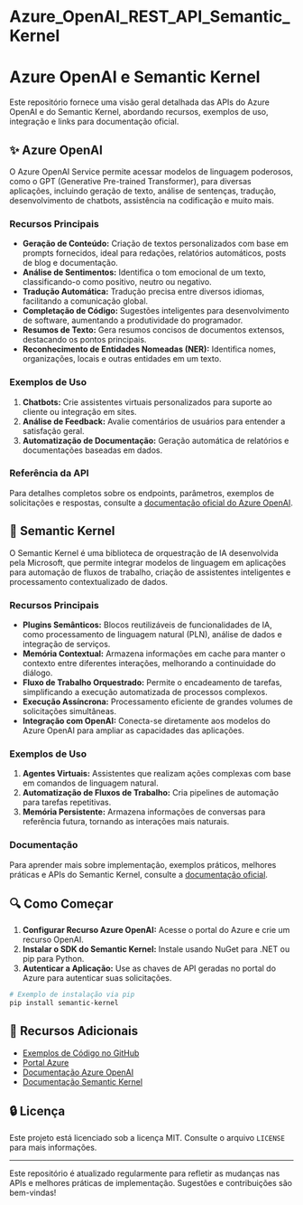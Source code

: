 # Azure_OpenAI_REST_API_Semantic_Kernel
# Azure OpenAI e Semantic Kernel

Este repositório fornece uma visão geral detalhada das APIs do Azure OpenAI e do Semantic Kernel, abordando recursos, exemplos de uso, integração e links para documentação oficial.

## ✨ Azure OpenAI

O Azure OpenAI Service permite acessar modelos de linguagem poderosos, como o GPT (Generative Pre-trained Transformer), para diversas aplicações, incluindo geração de texto, análise de sentenças, tradução, desenvolvimento de chatbots, assistência na codificação e muito mais.

### Recursos Principais
- **Geração de Conteúdo:** Criação de textos personalizados com base em prompts fornecidos, ideal para redações, relatórios automáticos, posts de blog e documentação.
- **Análise de Sentimentos:** Identifica o tom emocional de um texto, classificando-o como positivo, neutro ou negativo.
- **Tradução Automática:** Tradução precisa entre diversos idiomas, facilitando a comunicação global.
- **Completação de Código:** Sugestões inteligentes para desenvolvimento de software, aumentando a produtividade do programador.
- **Resumos de Texto:** Gera resumos concisos de documentos extensos, destacando os pontos principais.
- **Reconhecimento de Entidades Nomeadas (NER):** Identifica nomes, organizações, locais e outras entidades em um texto.

### Exemplos de Uso
1. **Chatbots:** Crie assistentes virtuais personalizados para suporte ao cliente ou integração em sites.
2. **Análise de Feedback:** Avalie comentários de usuários para entender a satisfação geral.
3. **Automatização de Documentação:** Geração automática de relatórios e documentações baseadas em dados.

### Referência da API
Para detalhes completos sobre os endpoints, parâmetros, exemplos de solicitações e respostas, consulte a [documentação oficial do Azure OpenAI](https://learn.microsoft.com/en-us/azure/ai-services/openai/reference).

## 🔧 Semantic Kernel

O Semantic Kernel é uma biblioteca de orquestração de IA desenvolvida pela Microsoft, que permite integrar modelos de linguagem em aplicações para automação de fluxos de trabalho, criação de assistentes inteligentes e processamento contextualizado de dados.

### Recursos Principais
- **Plugins Semânticos:** Blocos reutilizáveis de funcionalidades de IA, como processamento de linguagem natural (PLN), análise de dados e integração de serviços.
- **Memória Contextual:** Armazena informações em cache para manter o contexto entre diferentes interações, melhorando a continuidade do diálogo.
- **Fluxo de Trabalho Orquestrado:** Permite o encadeamento de tarefas, simplificando a execução automatizada de processos complexos.
- **Execução Assíncrona:** Processamento eficiente de grandes volumes de solicitações simultâneas.
- **Integração com OpenAI:** Conecta-se diretamente aos modelos do Azure OpenAI para ampliar as capacidades das aplicações.

### Exemplos de Uso
1. **Agentes Virtuais:** Assistentes que realizam ações complexas com base em comandos de linguagem natural.
2. **Automatização de Fluxos de Trabalho:** Cria pipelines de automação para tarefas repetitivas.
3. **Memória Persistente:** Armazena informações de conversas para referência futura, tornando as interações mais naturais.

### Documentação
Para aprender mais sobre implementação, exemplos práticos, melhores práticas e APIs do Semantic Kernel, consulte a [documentação oficial](https://learn.microsoft.com/en-us/semantic-kernel/overview/).

## 🔍 Como Começar
1. **Configurar Recurso Azure OpenAI:** Acesse o portal do Azure e crie um recurso OpenAI.
2. **Instalar o SDK do Semantic Kernel:** Instale usando NuGet para .NET ou pip para Python.
3. **Autenticar a Aplicação:** Use as chaves de API geradas no portal do Azure para autenticar suas solicitações.

```bash
# Exemplo de instalação via pip
pip install semantic-kernel
```

## 📡 Recursos Adicionais
- [Exemplos de Código no GitHub](https://github.com/microsoft/semantic-kernel)
- [Portal Azure](https://portal.azure.com)
- [Documentação Azure OpenAI](https://learn.microsoft.com/en-us/azure/ai-services/openai/)
- [Documentação Semantic Kernel](https://learn.microsoft.com/en-us/semantic-kernel/overview/)

## 🔒 Licença
Este projeto está licenciado sob a licença MIT. Consulte o arquivo `LICENSE` para mais informações.

---

Este repositório é atualizado regularmente para refletir as mudanças nas APIs e melhores práticas de implementação. Sugestões e contribuições são bem-vindas!

